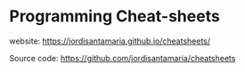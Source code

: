 # Programming Cheat-sheets

website: https://jordisantamaria.github.io/cheatsheets/

Source code: https://github.com/jordisantamaria/cheatsheets
